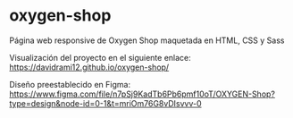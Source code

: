 # oxygen-shop

Página web responsive de Oxygen Shop maquetada en HTML, CSS y Sass

Visualización del proyecto en el siguiente enlace: https://davidrami12.github.io/oxygen-shop/

Diseño preestablecido en Figma: https://www.figma.com/file/n7pSj9KadTb6Pb6pmf10oT/OXYGEN-Shop?type=design&node-id=0-1&t=mriOm76G8vDIsvvv-0
